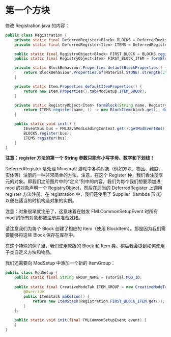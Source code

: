 # 第一个方块

修改 Registration.java 的内容：

```java
public class Registration {
    private static final DeferredRegister<Block> BLOCKS = DeferredRegister.create(ForgeRegistries.BLOCKS, MOD_ID);
    private static final DeferredRegister<Item> ITEMS = DeferredRegister.create(ForgeRegistries.ITEMS, MOD_ID);

    public static final RegistryObject<Block> FIRST_BLOCK = BLOCKS.register("first_block", () -> new Block(defaultBlockProperties()));
    public static final RegistryObject<Item> FIRST_BLOCK_ITEM = formBlock("first_block", FIRST_BLOCK);

    private static BlockBehaviour.Properties defaultBlockProperties() {
        return BlockBehaviour.Properties.of(Material.STONE).strength(2f).requiresCorrectToolForDrops();
    }

    private static Item.Properties defaultItemProperties() {
        return new Item.Properties().tab(ModSetup.ITEM_GROUP);
    }

    private static RegistryObject<Item> formBlock(String name, RegistryObject<Block> block) {
        return ITEMS.register(name, () -> new BlockItem(block.get(), defaultItemProperties()));
    }

    public static void init() {
        IEventBus bus = FMLJavaModLoadingContext.get().getModEventBus();
        BLOCKS.register(bus);
        ITEMS.register(bus);
    }
}
```

**注意：register 方法的第一个 String 参数只能有小写字母、数字和下划线！**

DeferredRegister 是处理 Minecraft 游戏中各种对象（例如方块、物品、维度、实体等）注册的一种非常简单的方法。注意，在这个 Register 种，我们会注册享元的对象。即我们之前图片中的“定义”列中的内容。我们为每个我们想要添加进 mod 的对象声明一个 RegistryObject，然后在适当的 DeferredRegister 上调用 register 方法注册。在 registration 中，我们还使用了 Supplier（lambda 形式）以便在适当的时机构造对象的实例。

注意：对象很早就注册了，这意味着在触发 FMLCommonSetupEvent 时所有 mod 的所有对象都被注册并准备就绪。

请注意我们为每个 Block 创建了相应的 Item（使用 BlockItem）。那是因为我们需要能够将这些 Block 保存在库存中。

在这个特殊的例子里，我们使用原版的 Block 和 Item 类。稍后我会提到如何使用子类自定义方块和物品。

我们还需要向 ModSetup 中添加一个新的 ItemGroup：

```java
public class ModSetup {  
    public static final String GROUP_NAME = Tutorial.MOD_ID;  
  
    public static final CreativeModeTab ITEM_GROUP = new CreativeModeTab(GROUP_NAME) {  
        @Override  
        public ItemStack makeIcon() {  
            return new ItemStack(Registration.FIRST_BLOCK_ITEM.get());  
        }  
    };  
  
    public static void init(final FMLCommonSetupEvent event) {  
    }
}
```